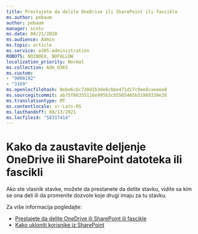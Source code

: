 ```yaml
---
title: Prestajete da delite OneDrive ili SharePoint ili fascikle
ms.author: pebaum
author: pebaum
manager: scotv
ms.date: 04/21/2020
ms.audience: Admin
ms.topic: article
ms.service: o365-administration
ROBOTS: NOINDEX, NOFOLLOW
localization_priority: Normal
ms.collection: Adm_O365
ms.custom:
- "9000192"
- "3169"
ms.openlocfilehash: 0ebe6cbc730d2b3de6cbbe471d17c9ee8caeeee8
ms.sourcegitcommit: ab75f66355116e995b3cb5505465b31989339e28
ms.translationtype: MT
ms.contentlocale: sr-Latn-RS
ms.lasthandoff: 08/13/2021
ms.locfileid: "58317414"
---
```

# <a name="how-to-stop-sharing-onedrive-or-sharepoint-files-or-folders"></a>Kako da zaustavite deljenje OneDrive ili SharePoint datoteka ili fascikli

Ako ste vlasnik stavke, možete da prestanete da delite stavku, vidite sa kim se ona deli ili da promenite dozvole koje drugi imaju za tu stavku.

Za više informacija pogledajte: 

- [Prestajete da delite OneDrive ili SharePoint ili fascikle](https://support.office.com/article/stop-sharing-onedrive-or-sharepoint-files-or-folders-or-change-permissions-0a36470f-d7fe-40a0-bd74-0ac6c1e13323)
- [Kako ukloniti korisnike iz SharePoint](https://docs.microsoft.com/sharepoint/remove-users)